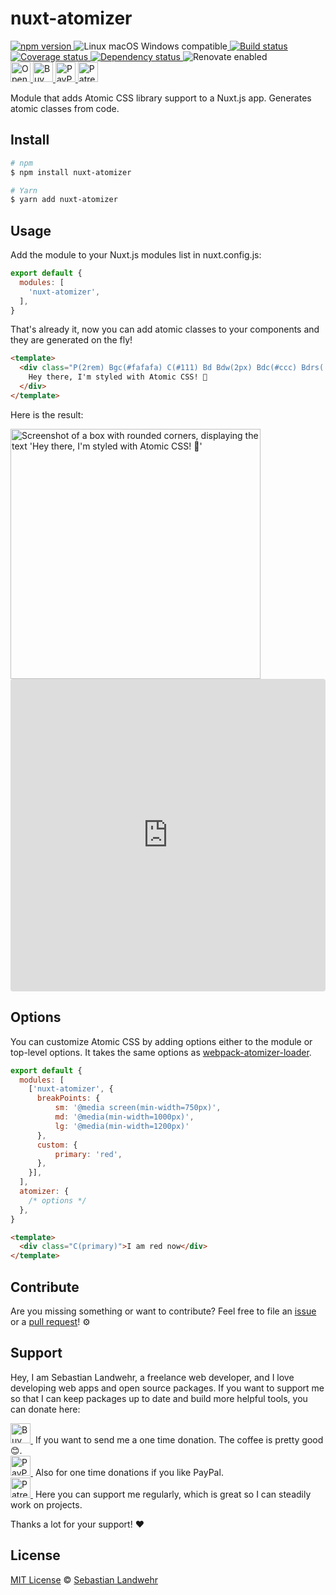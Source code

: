 <!-- TITLE/ -->
# nuxt-atomizer
<!-- /TITLE -->

<!-- BADGES/ -->
  <p>
    <a href="https://npmjs.org/package/nuxt-atomizer">
      <img
        src="https://img.shields.io/npm/v/nuxt-atomizer.svg"
        alt="npm version"
      >
    </a><img src="https://img.shields.io/badge/os-linux%20%7C%C2%A0macos%20%7C%C2%A0windows-blue" alt="Linux macOS Windows compatible"><a href="https://github.com/dword-design/nuxt-atomizer/actions">
      <img
        src="https://github.com/dword-design/nuxt-atomizer/workflows/build/badge.svg"
        alt="Build status"
      >
    </a><a href="https://codecov.io/gh/dword-design/nuxt-atomizer">
      <img
        src="https://codecov.io/gh/dword-design/nuxt-atomizer/branch/master/graph/badge.svg"
        alt="Coverage status"
      >
    </a><a href="https://david-dm.org/dword-design/nuxt-atomizer">
      <img src="https://img.shields.io/david/dword-design/nuxt-atomizer" alt="Dependency status">
    </a><img src="https://img.shields.io/badge/renovate-enabled-brightgreen" alt="Renovate enabled"><br/><a href="https://gitpod.io/#https://github.com/dword-design/nuxt-atomizer">
      <img
        src="https://gitpod.io/button/open-in-gitpod.svg"
        alt="Open in Gitpod"
        height="32"
      >
    </a><a href="https://www.buymeacoffee.com/dword">
      <img
        src="https://www.buymeacoffee.com/assets/img/guidelines/download-assets-sm-2.svg"
        alt="Buy Me a Coffee"
        height="32"
      >
    </a><a href="https://paypal.me/SebastianLandwehr">
      <img
        src="https://sebastianlandwehr.com/images/paypal.svg"
        alt="PayPal"
        height="32"
      >
    </a><a href="https://www.patreon.com/dworddesign">
      <img
        src="https://sebastianlandwehr.com/images/patreon.svg"
        alt="Patreon"
        height="32"
      >
    </a>
</p>
<!-- /BADGES -->

<!-- DESCRIPTION/ -->
Module that adds Atomic CSS library support to a Nuxt.js app. Generates atomic classes from code.
<!-- /DESCRIPTION -->

<!-- INSTALL/ -->
## Install

```bash
# npm
$ npm install nuxt-atomizer

# Yarn
$ yarn add nuxt-atomizer
```
<!-- /INSTALL -->

## Usage

Add the module to your Nuxt.js modules list in nuxt.config.js:

```js
export default {
  modules: [
    'nuxt-atomizer',
  ],
}
```

That's already it, now you can add atomic classes to your components and they are generated on the fly!

```html
<template>
  <div class="P(2rem) Bgc(#fafafa) C(#111) Bd Bdw(2px) Bdc(#ccc) Bdrs(.5rem) Ff(ss)">
    Hey there, I'm styled with Atomic CSS! 🙌
  </div>
</template>
```

Here is the result:

<img alt="Screenshot of a box with rounded corners, displaying the text 'Hey there, I'm styled with Atomic CSS! 🙌'" src="https://github.com/dword-design/nuxt-atomizer/blob/master/doc/screenshot.png" width="400">

<iframe src="https://codesandbox.io/embed/demo-nuxt-atomizer-k8cky?fontsize=14&hidenavigation=1&theme=dark&view=preview"
  style="width:100%; height:500px; border:0; border-radius: 4px; overflow:hidden;"
  title="demo-nuxt-atomizer"
  allow="accelerometer; ambient-light-sensor; camera; encrypted-media; geolocation; gyroscope; hid; microphone; midi; payment; usb; vr; xr-spatial-tracking"
  sandbox="allow-forms allow-modals allow-popups allow-presentation allow-same-origin allow-scripts"
></iframe>

## Options

You can customize Atomic CSS by adding options either to the module or top-level options. It takes the same options as [webpack-atomizer-loader](https://github.com/acss-io/webpack-atomizer-loader#atomic-css-configuration).

```js
export default {
  modules: [
    ['nuxt-atomizer', {
      breakPoints: {
          sm: '@media screen(min-width=750px)',
          md: '@media(min-width=1000px)',
          lg: '@media(min-width=1200px)'
      },
      custom: {
          primary: 'red',
      },
    }],
  ],
  atomizer: {
    /* options */
  },
}
```

```html
<template>
  <div class="C(primary)">I am red now</div>
</template>
```

<!-- LICENSE/ -->
## Contribute

Are you missing something or want to contribute? Feel free to file an [issue](https://github.com/dword-design/nuxt-atomizer/issues) or a [pull request](https://github.com/dword-design/nuxt-atomizer/pulls)! ⚙️

## Support

Hey, I am Sebastian Landwehr, a freelance web developer, and I love developing web apps and open source packages. If you want to support me so that I can keep packages up to date and build more helpful tools, you can donate here:

<p>
  <a href="https://www.buymeacoffee.com/dword">
    <img
      src="https://www.buymeacoffee.com/assets/img/guidelines/download-assets-sm-2.svg"
      alt="Buy Me a Coffee"
      height="32"
    >
  </a>&nbsp;If you want to send me a one time donation. The coffee is pretty good 😊.<br/>
  <a href="https://paypal.me/SebastianLandwehr">
    <img
      src="https://sebastianlandwehr.com/images/paypal.svg"
      alt="PayPal"
      height="32"
    >
  </a>&nbsp;Also for one time donations if you like PayPal.<br/>
  <a href="https://www.patreon.com/dworddesign">
    <img
      src="https://sebastianlandwehr.com/images/patreon.svg"
      alt="Patreon"
      height="32"
    >
  </a>&nbsp;Here you can support me regularly, which is great so I can steadily work on projects.
</p>

Thanks a lot for your support! ❤️

## License

[MIT License](https://opensource.org/licenses/MIT) © [Sebastian Landwehr](https://sebastianlandwehr.com)
<!-- /LICENSE -->
